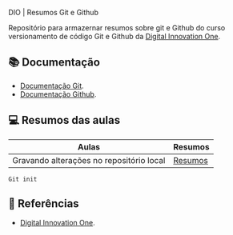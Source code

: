 DIO | Resumos Git e Github

Repositório para armazernar resumos sobre git e Github do curso versionamento de código Git e Github da [Digital Innovation One](https://web.dio.me/).

## 📚 Documentação
- [Documentação Git](https://git-scm.com/doc).
- [Documentação Github](https://docs.github.com/pt).


## 💻 Resumos das aulas

| Aulas | Resumos |
|-------|---------|
|Gravando alterações no repositório local| [Resumos]()

```
Git init
```
## 🔎 Referências
- [Digital Innovation One](https://web.dio.me/).
